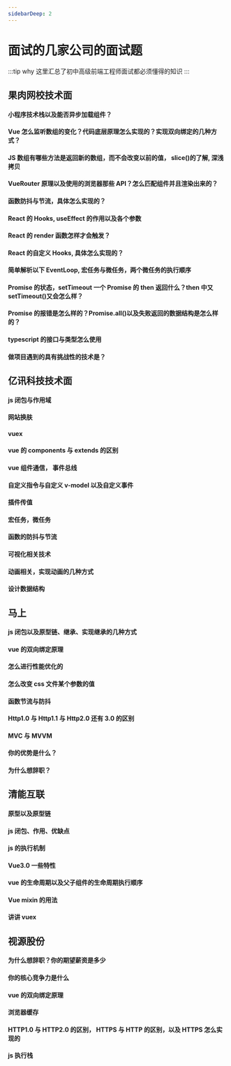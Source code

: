 ```yaml
---
sidebarDeep: 2
---
```


# 面试的几家公司的面试题

:::tip why
这里汇总了初中高级前端工程师面试都必须懂得的知识
:::

## 果肉网校技术面

#### 小程序技术栈以及能否异步加载组件？

#### Vue 怎么监听数组的变化？代码底层原理怎么实现的？实现双向绑定的几种方式？

#### JS 数组有哪些方法是返回新的数组，而不会改变以前的值， slice()的了解, 深浅拷贝

#### VueRouter 原理以及使用的浏览器那些 API？怎么匹配组件并且渲染出来的？

#### 函数防抖与节流，具体怎么实现的？

#### React 的 Hooks, useEffect 的作用以及各个参数

#### React 的 render 函数怎样才会触发？

#### React 的自定义 Hooks, 具体怎么实现的？

#### 简单解析以下 EventLoop, 宏任务与微任务，两个微任务的执行顺序

#### Promise 的状态，setTimeout 一个 Promise 的 then 返回什么？then 中又 setTimeout()又会怎么样？

#### Promise 的报错是怎么样的？Promise.all()以及失败返回的数据结构是怎么样的？

#### typescript 的接口与类型怎么使用

#### 做项目遇到的具有挑战性的技术是？

## 亿讯科技技术面

#### js 闭包与作用域

#### 网站换肤

#### vuex

#### vue 的 components 与 extends 的区别

#### vue 组件通信， 事件总线

#### 自定义指令与自定义 v-model 以及自定义事件

#### 插件传值

#### 宏任务，微任务

#### 函数的防抖与节流

#### 可视化相关技术

#### 动画相关，实现动画的几种方式

#### 设计数据结构

## 马上

#### js 闭包以及原型链、继承、实现继承的几种方式

#### vue 的双向绑定原理

#### 怎么进行性能优化的

#### 怎么改变 css 文件某个参数的值

#### 函数节流与防抖

#### Http1.0 与 Http1.1 与 Http2.0 还有 3.0 的区别

#### MVC 与 MVVM

#### 你的优势是什么？

#### 为什么想辞职？

## 清能互联

#### 原型以及原型链

#### js 闭包、作用、优缺点

#### js 的执行机制

#### Vue3.0 一些特性

#### vue 的生命周期以及父子组件的生命周期执行顺序

#### Vue mixin 的用法

#### 讲讲 vuex

## 视源股份

#### 为什么想辞职？你的期望薪资是多少

#### 你的核心竞争力是什么

#### vue 的双向绑定原理

#### 浏览器缓存

#### HTTP1.0 与 HTTP2.0 的区别， HTTPS 与 HTTP 的区别，以及 HTTPS 怎么实现的

#### js 执行栈
